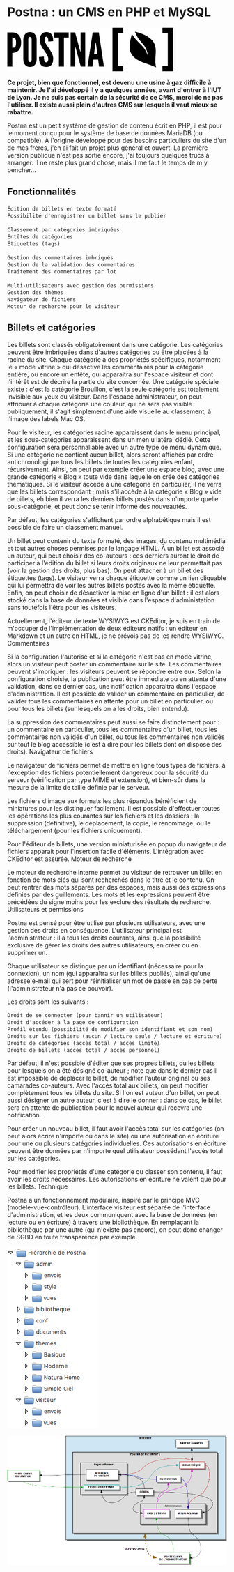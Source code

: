 # Postna : un CMS en PHP et MySQL

![](https://raw.githubusercontent.com/hyakosm/postna/master/postna.png)

**Ce projet, bien que fonctionnel, est devenu une usine à gaz difficile à maintenir. Je l'ai développé il y a quelques années, avant d'entrer à l'IUT de Lyon. Je ne suis pas certain de la sécurité de ce CMS, merci de ne pas l'utiliser. Il existe aussi plein d'autres CMS sur lesquels il vaut mieux se rabattre.**

Postna est un petit système de gestion de contenu écrit en PHP, il est pour le moment conçu pour le système de base de données MariaDB (ou compatible). À l'origine développé pour des besoins particuliers du site d'un de mes frères, j'en ai fait un projet plus général et ouvert. La première version publique n'est pas sortie encore, j'ai toujours quelques trucs à arranger. Il ne reste plus grand chose, mais il me faut le temps de m'y pencher...

## Fonctionnalités

    Édition de billets en texte formaté
    Possibilité d'enregistrer un billet sans le publier

    Classement par catégories imbriquées
    Entêtes de catégories
    Étiquettes (tags)

    Gestion des commentaires imbriqués
    Gestion de la validation des commentaires
    Traitement des commentaires par lot

    Multi-utilisateurs avec gestion des permissions
    Gestion des thèmes
    Navigateur de fichiers
    Moteur de recherche pour le visiteur

## Billets et catégories

Les billets sont classés obligatoirement dans une catégorie. Les catégories peuvent être imbriquées dans d'autres catégories ou être placées à la racine du site. Chaque catégorie a des propriétés spécifiques, notamment le « mode vitrine » qui désactive les commentaires pour la catégorie entière, ou encore un entête, qui apparaitra sur l'espace visiteur et dont l'intérêt est de décrire la partie du site concernée. Une catégorie spéciale existe : c'est la catégorie Brouillon, c'est la seule catégorie est totalement invisible aux yeux du visiteur. Dans l'espace administrateur, on peut attribuer à chaque catégorie une couleur, qui ne sera pas visible publiquement, il s'agit simplement d'une aide visuelle au classement, à l'image des labels Mac OS.

Pour le visiteur, les catégories racine apparaissent dans le menu principal, et les sous-catégories apparaissent dans un men u latéral dédié. Cette configuration sera personnaliable avec un autre type de menu dynamique. Si une catégorie ne contient aucun billet, alors seront affichés par ordre antichronologique tous les billets de toutes les catégories enfant, récursivement. Ainsi, on peut par exemple créer une espace blog, avec une grande catégorie « Blog » toute vide dans laquelle on crée des catégories thématiques. Si le visiteur accède à une catégorie en particulier, il ne verra que les billets correspondant ; mais s'il accède à la catégorie « Blog » vide de billets, eh bien il verra les derniers billets postés dans n'importe quelle sous-catégorie, et peut donc se tenir informé des nouveautés.

Par défaut, les catégories s'affichent par ordre alphabétique mais il est possible de faire un classement manuel.

Un billet peut contenir du texte formaté, des images, du contenu multimédia et tout autres choses permises par le langage HTML. À un billet est associé un auteur, qui peut choisir des co-auteurs : ces derniers auront le droit de participer à l'édition du billet si leurs droits originaux ne leur permettait pas (voir la gestion des droits, plus bas). On peut attacher à un billet des étiquettes (tags). Le visiteur verra chaque étiquette comme un lien cliquable qui lui permettra de voir les autres billets postés avec la même étiquette. Enfin, on peut choisir de désactiver la mise en ligne d'un billet : il est alors stocké dans la base de données et visible dans l'espace d'administation sans toutefois l'être pour les visiteurs.

Actuellement, l'éditeur de texte WYSIWYG est CKEditor, je suis en train de m'occuper de l'implémentation de deux éditeurs natifs : un éditeur en Markdown et un autre en HTML, je ne prévois pas de les rendre WYSIWYG.
Commentaires

Si la configuration l'autorise et si la catégorie n'est pas en mode vitrine, alors un visiteur peut poster un commentaire sur le site. Les commentaires peuvent s'imbriquer : les visiteurs peuvent se répondre entre eux. Selon la configuration choisie, la publication peut être immédiate ou en attente d'une validation, dans ce dernier cas, une notification apparaitra dans l'espace d'administration. Il est possible de valider un commentaire en particulier, de valider tous les commentaires en attente pour un billet en particulier, ou pour tous les billets (sur lesquels on a les droits, bien entendu).

La suppression des commentaires peut aussi se faire distinctement pour : un commentaire en particulier, tous les commentaires d'un billet, tous les commentaires non validés d'un billet, ou tous les commentaires non validés sur tout le blog accessible (c'est à dire pour les billets dont on dispose des droits).
Navigateur de fichiers

Le navigateur de fichiers permet de mettre en ligne tous types de fichiers, à l'exception des fichiers potentiellement dangereux pour la sécurité du serveur (vérification par type MIME et extension), et bien-sûr dans la mesure de la limite de taille définie par le serveur.

Les fichiers d'image aux formats les plus répandus bénéficient de miniatures pour les distinguer facilement. Il est possible d'effectuer toutes les opérations les plus courantes sur les fichiers et les dossiers : la suppression (définitive), le déplacement, la copie, le renommage, ou le téléchargement (pour les fichiers uniquement).

Pour l'éditeur de billets, une version miniaturisée en popup du navigateur de fichiers apparait pour l'insertion facile d'éléments. L'intégration avec CKEditor est assurée.
Moteur de recherche

Le moteur de recherche interne permet au visiteur de retrouver un billet en fonction de mots clés qui sont recherchés dans le titre et le contenu. On peut rentrer des mots séparés par des espaces, mais aussi des expressions définies par des guillements. Les mots et les expressions peuvent être précédées du signe moins pour les exclure des résultats de recherche.
Utilisateurs et permissions

Postna est pensé pour être utilisé par plusieurs utilisateurs, avec une gestion des droits en conséquence. L'utilisateur principal est l'administrateur : il a tous les droits courants, ainsi que la possibilité exclusive de gérer les droits des autres utilisateurs, en créer ou en supprimer un.

Chaque utilisateur se distingue par un identifiant (nécessaire pour la connexion), un nom (qui apparaîtra sur les billets publiés), ainsi qu'une adresse e-mail qui sert pour réinitialiser un mot de passe en cas de perte (l'administrateur n'a pas ce pouvoir).

Les droits sont les suivants :

    Droit de se connecter (pour bannir un utilisateur)
    Droit d'accéder à la page de configuration
    Profil étendu (possibilité de modifier son identifiant et son nom)
    Droits sur les fichiers (aucun / lecture seule / lecture et écriture)
    Droits de catégories (accès total / accès limité)
    Droits de billets (accès total / accès personnel)

Par défaut, il n'est possible d'éditer que ses propres billets, ou les billets pour lesquels on a été désigné co-auteur ; note que dans le dernier cas il est impossible de déplacer le billet, de modifier l'auteur original ou ses camarades co-auteurs. Avec l'accès total aux billets, on peut modifier complètement tous les billets du site. Si l'on est auteur d'un billet, on peut aussi désigner un autre auteur, c'est à dire le donner : dans ce cas, le billet sera en attente de publication pour le nouvel auteur qui recevra une notification.

Pour créer un nouveau billet, il faut avoir l'accès total sur les catégories (on peut alors écrire n'importe où dans le site) ou une autorisation en écriture pour une ou plusieurs catégories individuelles. Ces autorisations en écriture peuvent être données par n'importe quel utilisateur possédant l'accès total sur les catégories.

Pour modifier les propriétés d'une catégorie ou classer son contenu, il faut avoir les droits nécessaires. Les autorisations en écriture ne valent que pour les billets.
Technique

Postna a un fonctionnement modulaire, inspiré par le principe MVC (modèle-vue-contrôleur). L'interface visiteur est séparée de l'interface d'administration, et les deux communiquent avec la base de données (en lecture ou en écriture) à travers une bibliothèque. En remplaçant la bibliothèque par une autre (qui n'existe pas encore), on peut donc changer de SGBD en toute transparence par exemple.

![](https://raw.githubusercontent.com/hyakosm/postna/master/hierarchie.png)

![](https://raw.githubusercontent.com/hyakosm/postna/master/schema.png)

